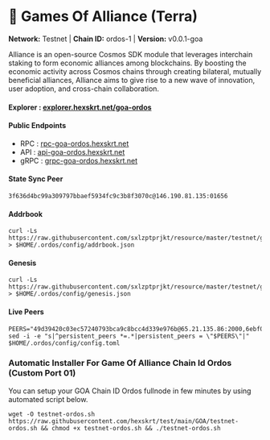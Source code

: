 # 🤝 Games Of Alliance (Terra)

**Network:** Testnet | **Chain ID:** ordos-1 | **Version:** v0.0.1-goa

Alliance is an open-source Cosmos SDK module that leverages interchain staking to form economic alliances among blockchains. By boosting the economic activity across Cosmos chains through creating bilateral, mutually beneficial alliances, Alliance aims to give rise to a new wave of innovation, user adoption, and cross-chain collaboration.

#### **Explorer** : [explorer.hexskrt.net/goa-ordos](https://explorer.hexskrt.net/goa-ordos)

#### **Public Endpoints**

* RPC : [rpc-goa-ordos.hexskrt.net](https://rpc-goa-ordos.hexskrt.net)
* API : [api-goa-ordos.hexskrt.net](https://api-goa-ordos.hexskrt.net)
* gRPC : [grpc-goa-ordos.hexskrt.net](https://grpc-goa-ordos.hexskrt.net)

#### **State Sync Peer**
```
3f636d4bc99a309797bbaef5934fc9c3b8f3070c@146.190.81.135:01656
```

#### **Addrbook**
```
curl -Ls https://raw.githubusercontent.com/sxlzptprjkt/resource/master/testnet/goa/ordos/addrbook.json > $HOME/.ordos/config/addrbook.json
```

#### **Genesis**
```
curl -Ls https://raw.githubusercontent.com/sxlzptprjkt/resource/master/testnet/goa/ordos/genesis.json > $HOME/.ordos/config/genesis.json
```

#### **Live Peers**
```
PEERS="49d39420c03ec57240793bca9c8bcc4d339e976b@65.21.135.86:2000,6ebf0000ee85ff987f1d9de3223d605745736ca9@35.168.16.221:41356,2c66624a7bbecd94e8be4005d0ece19ce284d7c3@54.196.186.174:41356,418a1b8485e79d7e12f934ce7ec622cfcbde97d3@52.91.39.40:41356,8c3459aebbd9d74f213b65ad106641480b817ba4@38.242.134.77:10656,97b1ca0d0746126b2e2df45509c0e567af2facca@65.109.117.208:4000,2431611330c0cc60146a47ae89f3dd1c59c63f51@54.224.89.241:46656,3f486d41a9be9808ae60573712dbe7f6343eed31@164.92.91.248:10656,4ae10e9c2aac86c12da8ad585dd8ab7cab416ac6@89.163.130.46:26656,1677dabde46280cf7101472ac96777d855c0fbf0@65.109.32.226:26656,6deac387b71a1a83ce6ca3a7b3422ca472d19788@217.76.59.213:26656,74c67144a1dd53a73edff2bde17c0f42a025c924@65.21.134.202:27656,0c795b273ca8fbabe9421396129209ffe9d278b8@54.202.211.7:26656,c4c71cf90ebe51a215c71f5cc769cf7b188ff155@131.153.158.173:26656,2cae9adec56ffc7cb7447ddbd37adf4eba5525e8@65.109.93.35:29656"
sed -i -e "s|^persistent_peers *=.*|persistent_peers = \"$PEERS\"|" $HOME/.ordos/config/config.toml
```



### Automatic Installer For Game Of Alliance Chain Id Ordos (Custom Port 01)
You can setup your GOA Chain ID Ordos fullnode in few minutes by using automated script below.
```
wget -O testnet-ordos.sh https://raw.githubusercontent.com/hexskrt/test/main/GOA/testnet-ordos.sh && chmod +x testnet-ordos.sh && ./testnet-ordos.sh
```
